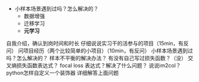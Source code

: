 - 小样本场景遇到过吗？怎么解决的？
    - 数据增强
    - 迁移学习
    - **元学习**




自我介绍，确认到岗时间和时长
仔细说说实习干的活参与的项目（15min，有反问）
问项目经历（两个比较简单的小项目）（10min，有反问）
小样本场景遇到过吗？怎么解决的？
样本不平衡的解决办法？
有没有自己写过损失函数？（没）
交叉熵损失函数表达式？
focal loss 表达式？解决了什么问题？
说说im2col？
python怎样自定义一个装饰器
详细解答上面问题